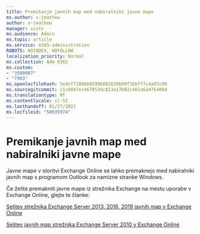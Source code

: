 ```yaml
---
title: Premikanje javnih map med nabiralniki javne mape
ms.author: v-jmathew
author: v-jmathew
manager: scotv
ms.audience: Admin
ms.topic: article
ms.service: o365-administration
ROBOTS: NOINDEX, NOFOLLOW
localization_priority: Normal
ms.collection: Adm_O365
ms.custom:
- "3500007"
- "7983"
ms.openlocfilehash: 5edcff180bb8599b882630b09f3bbff7c4a07c06
ms.sourcegitcommit: c1c6047ec467853dc823a17b02c461a6a476406d
ms.translationtype: MT
ms.contentlocale: sl-SI
ms.lasthandoff: 01/27/2021
ms.locfileid: "50035974"
---
```

# <a name="move-public-folders-between-public-folder-mailboxes"></a>Premikanje javnih map med nabiralniki javne mape

Javne mape v storitvi Exchange Online se lahko premaknejo med nabiralniki javnih map s programom Outlook za namizne stranke Windows.

Če želite premakniti javne mape iz strežnika Exchange na mestu uporabe v Exchange Online, glejte te članke:

[Selitev strežnika Exchange Server 2013, 2016, 2019 javnih map v Exchange Online](https://aka.ms/ModernPFToEXO)

[Selitev javnih map strežnika Exchange Server 2010 v Exchange Online](https://aka.ms/LegacyPFToEXO)
